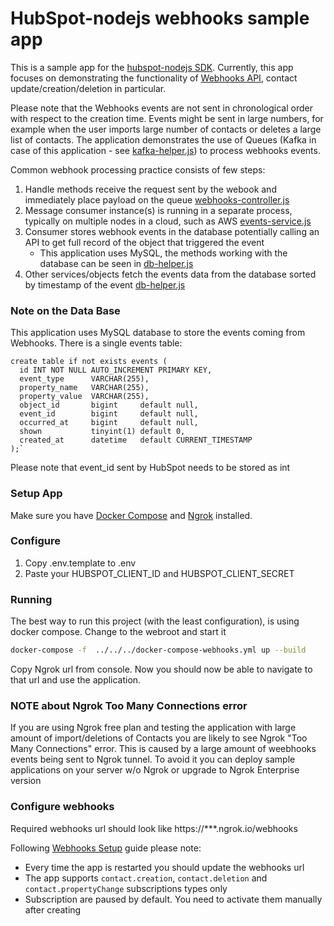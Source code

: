 # HubSpot-nodejs webhooks sample app

This is a sample app for the [hubspot-nodejs SDK](../../../../../).
Currently, this app focuses on demonstrating the functionality of [Webhooks API](https://developers.hubspot.com/docs/methods/webhooks/webhooks-overview), contact update/creation/deletion in particular.

Please note that the Webhooks events are not sent in chronological order with respect to the creation time. Events might be sent in large numbers, for example when the user imports large number of contacts or deletes a large list of contacts.
The application demonstrates the use of Queues (Kafka in case of this application - see [kafka-helper.js](src/js/kafka-helper.js)) to process webhooks events.

Common webhook processing practice consists of few steps:
1. Handle methods receive the request sent by the webook and immediately place payload on the queue [webhooks-controller.js](src/js/webhooks-controller.js)
2. Message consumer instance(s) is running in a separate process, typically on multiple nodes in a cloud, such as AWS [events-service.js](src/js/events-service.js)
3. Consumer stores webhook events in the database potentially calling an API to get full record of the object that triggered the event
   - This application uses MySQL, the methods working with the database can be seen in [db-helper.js](src/js/db-helper.js)
4. Other services/objects fetch the events data from the database sorted by timestamp of the event [db-helper.js](src/js/db-helper.js)


### Note on the Data Base
This application uses MySQL database to store the events coming from Webhooks. There is a single events table:
```
create table if not exists events (
  id INT NOT NULL AUTO_INCREMENT PRIMARY KEY,
  event_type      VARCHAR(255),
  property_name   VARCHAR(255),
  property_value  VARCHAR(255),
  object_id       bigint     default null,
  event_id        bigint     default null,
  occurred_at     bigint     default null,
  shown           tinyint(1) default 0,
  created_at      datetime   default CURRENT_TIMESTAMP
);`
```
Please note that event_id sent by HubSpot needs to be stored as int

### Setup App

Make sure you have [Docker Compose](https://docs.docker.com/compose/) and [Ngrok](https://ngrok.com/) installed.

### Configure

1. Copy .env.template to .env
2. Paste your HUBSPOT_CLIENT_ID and HUBSPOT_CLIENT_SECRET

### Running

The best way to run this project (with the least configuration), is using docker compose.  Change to the webroot and start it

```bash
docker-compose -f  ../../../docker-compose-webhooks.yml up --build
```

Copy Ngrok url from console. Now you should now be able to navigate to that url and use the application.

### NOTE about Ngrok Too Many Connections error

If you are using Ngrok free plan and testing the application with large amount of import/deletions of Contacts you are likely to see Ngrok "Too Many Connections" error.
This is caused by a large amount of weebhooks events being sent to Ngrok tunnel. To avoid it you can deploy sample applications on your server w/o Ngrok or upgrade to Ngrok Enterprise version

### Configure webhooks

Required webhooks url should look like https://***.ngrok.io/webhooks

Following [Webhooks Setup](https://developers.hubspot.com/docs/methods/webhooks/webhooks-overview) guide please note:
- Every time the app is restarted you should update the webhooks url
- The app supports `contact.creation`, `contact.deletion` and `contact.propertyChange` subscriptions types only
- Subscription are paused by default. You need to activate them manually after creating

